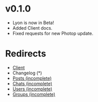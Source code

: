 # v0.1.0
* Lyon is now in Beta!
* Added Client docs.
* Fixed requests for new Photop update.

# Redirects
* [Client](https://github.com/Abooby1/lyon/blob/main/README.md)
* Changelog (*)
* [Posts (incomplete)](https://github.com/Abooby1/lyon/blob/main/Docs/posts.md)
* [Chats (incomplete)](https://github.com/Abooby1/lyon/blob/main/Docs/chats.md)
* [Users (incomplete)](https://github.com/Abooby1/lyon/blob/main/Docs/users.md)
* [Groups (incomplete)](https://github.com/Abooby1/lyon/blob/main/Docs/groups.md)
